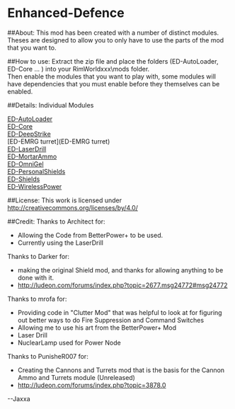 Enhanced-Defence
======================
##About:
This mod has been created with a number of distinct modules. Theses are designed to allow you to only have to use the parts of the mod that you want to.

##How to use:
Extract the zip file and place the folders (ED-AutoLoader, ED-Core ... ) into your RimWorldxxx\mods folder.  
Then enable the modules that you want to play with, some modules will have dependencies that you must enable before they themselves can be enabled.


##Details:
Individual Modules

[ED-AutoLoader](ED-AutoLoader)  
[ED-Core](ED-Core)  
[ED-DeepStrike](ED-DeepStrike)  
[ED-EMRG turret](ED-EMRG turret)  
[ED-LaserDrill](ED-LaserDrill)  
[ED-MortarAmmo](ED-MortarAmmo)  
[ED-OmniGel](ED-OmniGel)  
[ED-PersonalShields](ED-PersonalShields)  
[ED-Shields](ED-Shields)  
[ED-WirelessPower](ED-WirelessPower)  


##License:
This work is licensed under http://creativecommons.org/licenses/by/4.0/

##Credit:
Thanks to Architect for:
* Allowing the Code from BetterPower+ to be used.
 * Currently using the LaserDrill

Thanks to Darker for:
* making the original Shield mod, and thanks for allowing anything to be done with it.
 * http://ludeon.com/forums/index.php?topic=2677.msg24772#msg24772

Thanks to mrofa for:
* Providing code in "Clutter Mod" that was helpful to look at for figuring out better ways to do Fire Suppression and Command Switches
* Allowing me to use his art from the BetterPower+ Mod
 * Laser Drill
 * NuclearLamp used for Power Node  

Thanks to PunisheR007 for:
* Creating the Cannons and Turrets mod that is the basis for the Cannon Ammo and Turrets module (Unreleased)
 * http://ludeon.com/forums/index.php?topic=3878.0

--Jaxxa
